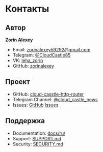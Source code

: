 # Контакты

## Автор

**Zorin Alexey**

- Email: zorinalexey59292@gmail.com
- Telegram: [@CloudCastle85](https://t.me/CloudCastle85)
- VK: [leha_zorin](https://vk.com/leha_zorin)
- GitHub: [zorinalexey](https://github.com/zorinalexey)

## Проект

- GitHub: [cloud-casstle-http-router](https://github.com/zorinalexey/cloud-casstle-http-router)
- Telegram Channel: [@cloud_castle_news](https://t.me/cloud_castle_news)
- Issues: [GitHub Issues](https://github.com/zorinalexey/cloud-casstle-http-router/issues)

## Поддержка

- Documentation: [docs/ru/](docs/ru/)
- Support: [SUPPORT.md](SUPPORT.md)
- Security: [SECURITY.md](SECURITY.md)
